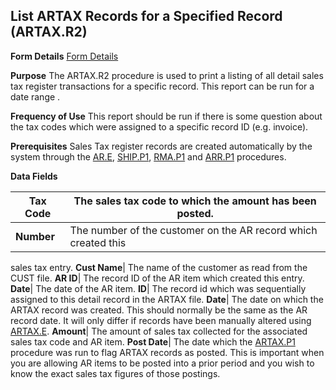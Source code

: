 ## List ARTAX Records for a Specified Record (ARTAX.R2)
<PageHeader />

**Form Details**
[Form Details](../ARTAX-R2-1/README.md)

**Purpose**
The ARTAX.R2 procedure is used to print a listing of all detail sales tax
register transactions for a specific record. This report can be run for a date
range .

**Frequency of Use**
This report should be run if there is some question about the tax codes which
were assigned to a specific record ID (e.g. invoice).

**Prerequisites**
Sales Tax register records are created automatically by the system through the
[AR.E](../AR-E/README.md), [SHIP.P1](../SHIP-P1/README.md), [RMA.P1](../RMA-P1/README.md) and
[ARR.P1](../ARR-P1/README.md) procedures.

**Data Fields**

| **Tax Code** | The sales tax code to which the amount has been posted.        |
| ------------ | -------------------------------------------------------------- |
| **Number**   | The number of the customer on the AR record which created this |
sales tax entry.
**Cust Name**|  The name of the customer as read from the CUST file.
**AR ID**|  The record ID of the AR item which created this entry.
**Date**|  The date of the AR item.
**ID**|  The record id which was sequentially assigned to this detail record
in the ARTAX file.
**Date**|  The date on which the ARTAX record was created. This should
normally be the same as the AR record date. It will only differ if records
have been manually altered using [ARTAX.E](../ARTAX-E/README.md).
**Amount**|  The amount of sales tax collected for the associated sales tax
code and AR item.
**Post Date**|  The date which the [ARTAX.P1](../ARTAX-P1/README.md) procedure was run
to flag ARTAX records as posted. This is important when you are allowing AR
items to be posted into a prior period and you wish to know the exact sales
tax figures of those postings.

<badge text= "Version 8.10.57 " vertical="middle" />

<PageFooter />
